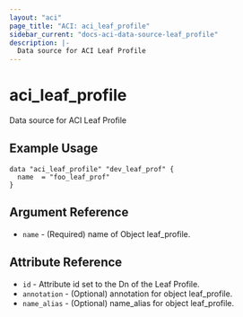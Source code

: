 ```yaml
---
layout: "aci"
page_title: "ACI: aci_leaf_profile"
sidebar_current: "docs-aci-data-source-leaf_profile"
description: |-
  Data source for ACI Leaf Profile
---
```


# aci_leaf_profile #
Data source for ACI Leaf Profile

## Example Usage ##

```hcl
data "aci_leaf_profile" "dev_leaf_prof" {
  name  = "foo_leaf_prof"
}
```
## Argument Reference ##
* `name` - (Required) name of Object leaf_profile.



## Attribute Reference

* `id` - Attribute id set to the Dn of the Leaf Profile.
* `annotation` - (Optional) annotation for object leaf_profile.
* `name_alias` - (Optional) name_alias for object leaf_profile.
